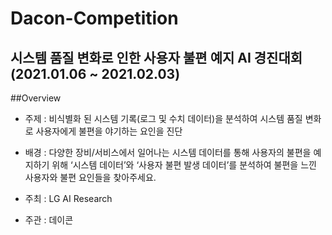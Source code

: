 # Dacon-Competition
## 시스템 품질 변화로 인한 사용자 불편 예지 AI 경진대회(2021.01.06 ~ 2021.02.03)

##Overview
- 주제 : 비식별화 된 시스템 기록(로그 및 수치 데이터)을 분석하여 시스템 품질 변화로 사용자에게 불편을 야기하는 요인을 진단
- 배경 : 다양한 장비/서비스에서 일어나는 시스템 데이터를 통해 사용자의 불편을 예지하기 위해 ‘시스템 데이터’와 ‘사용자 불편 발생 데이터’를 분석하여 불편을 느낀 사용자와 불편 요인들을 찾아주세요.

- 주최 : LG AI Research
- 주관 : 데이콘
